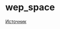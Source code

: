 # wep_space

[Источник](https://zen.yandex.ru/media/id/61118a9e252a7425afc22df9/razmery-nashei-zemli-k-masshtabam-vselennoi-6117e93c74a4fa1687d0764e)

